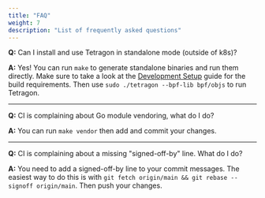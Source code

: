 ```yaml
---
title: "FAQ"
weight: 7
description: "List of frequently asked questions"
---
```


**Q:** Can I install and use Tetragon in standalone mode (outside of k8s)?

**A:** Yes! You can run `make` to generate standalone binaries and run them directly.
Make sure to take a look at the [Development Setup](/docs/contribution-guide/development-setup/)
guide for the build requirements. Then use `sudo ./tetragon --bpf-lib bpf/objs`
to run Tetragon.

----

**Q:** CI is complaining about Go module vendoring, what do I do?

**A:** You can run `make vendor` then add and commit your changes.

----

**Q:** CI is complaining about a missing "signed-off-by" line. What do I do?

**A:** You need to add a signed-off-by line to your commit messages. The easiest way to do
this is with `git fetch origin/main && git rebase --signoff origin/main`. Then push your changes.


